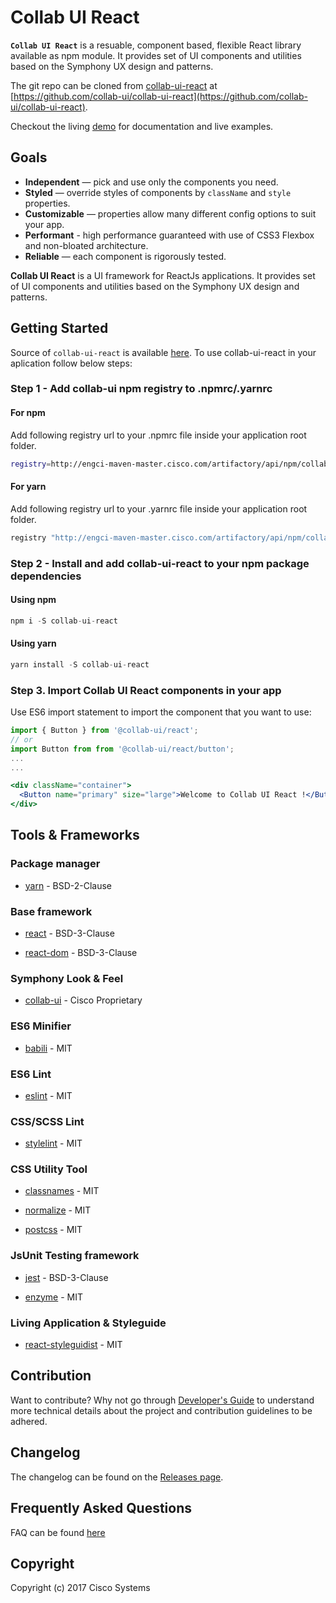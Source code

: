 # Collab UI React
**`Collab UI React`** is a resuable, component based, flexible React library available as
npm module. It provides set of UI components and utilities based on the Symphony UX design and patterns.

The git repo can be cloned from [collab-ui-react](https://github.com/collab-ui/collab-ui-react) at [https://github.com/collab-ui/collab-ui-react](https://github.com/collab-ui/collab-ui-react).

Checkout the living [demo](http://10.107.45.62:3000/) for documentation and live examples.

## Goals
* **Independent** — pick and use only the components you need.
* **Styled** — override styles of components by `className` and `style` properties.
* **Customizable** — properties allow many different config options to suit your app.
* **Performant** - high performance guaranteed with use of CSS3 Flexbox and non-bloated architecture.
* **Reliable** — each component is rigorously tested.

**Collab UI React** is a UI framework for ReactJs applications. It provides set of UI components and utilities based on the Symphony UX design and patterns.

## Getting Started

Source of `collab-ui-react` is available [here](https://github.com/collab-ui/collab-ui-react).
To use collab-ui-react in your aplication follow below steps:

### Step 1 - Add collab-ui npm registry to .npmrc/.yarnrc

#### For npm

Add following registry url to your .npmrc file inside your application root folder.

```sh
registry=http://engci-maven-master.cisco.com/artifactory/api/npm/collab-ui-npm-group
```

#### For yarn

Add following registry url to your .yarnrc file inside your application root folder.

```sh
registry "http://engci-maven-master.cisco.com/artifactory/api/npm/collab-ui-npm-group/"
```

### Step 2 - Install and add collab-ui-react to your npm package dependencies

#### Using npm

```js
npm i -S collab-ui-react
```

#### Using yarn

```js
yarn install -S collab-ui-react
```

### Step 3. Import Collab UI React components in your app

Use ES6 import statement to import the component that you want to use:

```jsx
import { Button } from '@collab-ui/react';
// or
import Button from from '@collab-ui/react/button';
...
...

<div className="container">
  <Button name="primary" size="large">Welcome to Collab UI React !</Button>
</div>
```

## Tools & Frameworks

### Package manager

* [yarn](https://github.com/yarnpkg/yarn) - BSD-2-Clause

### Base framework

* [react](https://github.com/facebook/react) - BSD-3-Clause

* [react-dom](https://github.com/facebook/react) - BSD-3-Clause

### Symphony Look & Feel

* [collab-ui](https://wwwin-github.cisco.com/collab-ui/collab-ui) - Cisco Proprietary

### ES6 Minifier

* [babili](https://github.com/babel/babili) - MIT

### ES6 Lint

* [eslint](https://github.com/eslint/eslint) - MIT

### CSS/SCSS Lint

* [stylelint](https://github.com/stylelint/stylelint) - MIT

### CSS Utility Tool

* [classnames](https://github.com/JedWatson/classnames) - MIT

* [normalize](https://github.com/necolas/normalize.css) - MIT

* [postcss](https://github.com/postcss/postcss) - MIT

### JsUnit Testing framework

* [jest](https://github.com/facebook/jest) - BSD-3-Clause

* [enzyme](https://github.com/airbnb/enzyme) - MIT

### Living Application & Styleguide

* [react-styleguidist](https://github.com/styleguidist/react-styleguidist) - MIT

## Contribution

Want to contribute? Why not go through [Developer's Guide](./GETTING_STARTED.md) to understand more technical details about the project and contribution guidelines to be adhered.

## Changelog

The changelog can be found on the [Releases page](https://github.com/collab-ui/collab-ui-react/releases).

## Frequently Asked Questions

FAQ can be found [here](./docs/Faq.md)

## Copyright

Copyright (c) 2017 Cisco Systems
